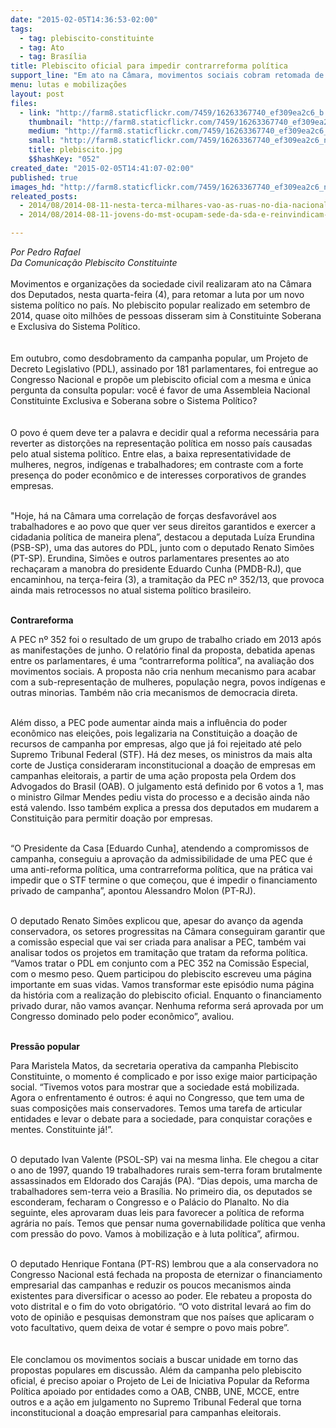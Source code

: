 ```yaml
---
date: "2015-02-05T14:36:53-02:00"
tags:
  - tag: plebiscito-constituinte
  - tag: Ato
  - tag: Brasília
title: Plebiscito oficial para impedir contrarreforma política
support_line: "Em ato na Câmara, movimentos sociais cobram retomada de projeto para convocar uma Assembleia Constituinte sobre o sistema político. "
menu: lutas e mobilizações
layout: post
files:
  - link: "http://farm8.staticflickr.com/7459/16263367740_ef309ea2c6_b.jpg"
    thumbnail: "http://farm8.staticflickr.com/7459/16263367740_ef309ea2c6_t.jpg"
    medium: "http://farm8.staticflickr.com/7459/16263367740_ef309ea2c6_z.jpg"
    small: "http://farm8.staticflickr.com/7459/16263367740_ef309ea2c6_n.jpg"
    title: plebiscito.jpg
    $$hashKey: "052"
created_date: "2015-02-05T14:41:07-02:00"
published: true
images_hd: "http://farm8.staticflickr.com/7459/16263367740_ef309ea2c6_n.jpg"
releated_posts:
  - 2014/08/2014-08-11-nesta-terca-milhares-vao-as-ruas-no-dia-nacional-de-luta-pelo-plebiscito-constituinte.md
  - 2014/08/2014-08-11-jovens-do-mst-ocupam-sede-da-sda-e-reinvindicam-politicas-publicas-no-ce.md

---
```

<p><em>Por Pedro Rafael<br />
Da Comunica&ccedil;&atilde;o Plebiscito Constituinte</em><br />
<br />
Movimentos e organiza&ccedil;&otilde;es da sociedade civil realizaram ato na C&acirc;mara dos Deputados, nesta quarta-feira (4), para retomar a luta por um novo sistema pol&iacute;tico no pa&iacute;s. No plebiscito popular realizado em setembro de 2014, quase oito milh&otilde;es de pessoas disseram sim &agrave; Constituinte Soberana e Exclusiva do Sistema Pol&iacute;tico.<br />
<br />
<br />
Em outubro, como desdobramento da campanha popular, um Projeto de Decreto Legislativo (PDL), assinado por 181 parlamentares, foi entregue ao Congresso Nacional e prop&otilde;e um plebiscito oficial com a mesma e &uacute;nica pergunta da consulta popular: voc&ecirc; &eacute; favor de uma Assembleia Nacional Constituinte Exclusiva e Soberana sobre o Sistema Pol&iacute;tico?<br />
<br />
<br />
O povo &eacute; quem deve ter a palavra e decidir qual a reforma necess&aacute;ria para reverter as distor&ccedil;&otilde;es na representa&ccedil;&atilde;o pol&iacute;tica em nosso pa&iacute;s causadas pelo atual sistema pol&iacute;tico. Entre elas, a baixa representatividade de mulheres, negros, ind&iacute;genas e trabalhadores; em contraste com a forte presen&ccedil;a do poder econ&ocirc;mico e de interesses corporativos de grandes empresas.<br />
&nbsp;</p>

<p>&quot;Hoje, h&aacute; na C&acirc;mara uma correla&ccedil;&atilde;o de for&ccedil;as desfavor&aacute;vel aos trabalhadores e ao povo que quer ver seus direitos garantidos e exercer a cidadania pol&iacute;tica de maneira plena&rdquo;, destacou a deputada Lu&iacute;za Erundina (PSB-SP), uma das autores do PDL, junto com o deputado Renato Sim&otilde;es (PT-SP). Erundina, Sim&otilde;es e outros parlamentares presentes ao ato recha&ccedil;aram a manobra do presidente Eduardo Cunha (PMDB-RJ), que encaminhou, na ter&ccedil;a-feira (3), a tramita&ccedil;&atilde;o da PEC n&ordm; 352/13, que provoca ainda mais retrocessos no atual sistema pol&iacute;tico brasileiro.</p>

<p><br />
<strong>Contrareforma</strong></p>

<p>A PEC n&ordm; 352 foi o resultado de um grupo de trabalho criado em 2013 ap&oacute;s as manifesta&ccedil;&otilde;es de junho. O relat&oacute;rio final da proposta, debatida apenas entre os parlamentares, &eacute; uma &ldquo;contrarreforma pol&iacute;tica&rdquo;, na avalia&ccedil;&atilde;o dos movimentos sociais. A proposta n&atilde;o cria nenhum mecanismo para acabar com a sub-representa&ccedil;&atilde;o de mulheres, popula&ccedil;&atilde;o negra, povos ind&iacute;genas e outras minorias. Tamb&eacute;m n&atilde;o cria mecanismos de democracia direta.</p>

<p><br />
Al&eacute;m disso, a PEC pode aumentar ainda mais a influ&ecirc;ncia do poder econ&ocirc;mico nas elei&ccedil;&otilde;es, pois legalizaria na Constitui&ccedil;&atilde;o a doa&ccedil;&atilde;o de recursos de campanha por empresas, algo que j&aacute; foi rejeitado at&eacute; pelo Supremo Tribunal Federal (STF). H&aacute; dez meses, os ministros da mais alta corte de Justi&ccedil;a consideraram inconstitucional a doa&ccedil;&atilde;o de empresas em campanhas eleitorais, a partir de uma a&ccedil;&atilde;o proposta pela Ordem dos Advogados do Brasil (OAB). O julgamento est&aacute; definido por 6 votos a 1, mas o ministro Gilmar Mendes pediu vista do processo e a decis&atilde;o ainda n&atilde;o est&aacute; valendo. Isso tamb&eacute;m explica a pressa dos deputados em mudarem a Constitui&ccedil;&atilde;o para permitir doa&ccedil;&atilde;o por empresas.</p>

<p><br />
&ldquo;O Presidente da Casa [Eduardo Cunha], atendendo a compromissos de campanha, conseguiu a aprova&ccedil;&atilde;o da admissibilidade de uma PEC que &eacute; uma anti-reforma pol&iacute;tica, uma contrarreforma pol&iacute;tica, que na pr&aacute;tica vai impedir que o STF termine o que come&ccedil;ou, que &eacute; impedir o financiamento privado de campanha&rdquo;, apontou Alessandro Molon (PT-RJ).</p>

<p>&nbsp;<br />
O deputado Renato Sim&otilde;es explicou que, apesar do avan&ccedil;o da agenda conservadora, os setores progressitas na C&acirc;mara conseguiram garantir que a comiss&atilde;o especial que vai ser criada para analisar a PEC, tamb&eacute;m vai analisar todos os projetos em tramita&ccedil;&atilde;o que tratam da reforma pol&iacute;tica. &ldquo;Vamos tratar o PDL em conjunto com a PEC 352 na Comiss&atilde;o Especial, com o mesmo peso. Quem participou do plebiscito escreveu uma p&aacute;gina importante em suas vidas. Vamos transformar este epis&oacute;dio numa p&aacute;gina da hist&oacute;ria com a realiza&ccedil;&atilde;o do plebiscito oficial. Enquanto o financiamento privado durar, n&atilde;o vamos avan&ccedil;ar. Nenhuma reforma ser&aacute; aprovada por um Congresso dominado pelo poder econ&ocirc;mico&rdquo;, avaliou.</p>

<p><br />
<strong>Press&atilde;o popular</strong></p>

<p>Para Maristela Matos, da secretaria operativa da campanha Plebiscito Constituinte, o momento &eacute; complicado e por isso exige maior participa&ccedil;&atilde;o social. &ldquo;Tivemos votos para mostrar que a sociedade est&aacute; mobilizada. Agora o enfrentamento &eacute; outros: &eacute; aqui no Congresso, que tem uma de suas composi&ccedil;&otilde;es mais conservadores. Temos uma tarefa de articular entidades e levar o debate para a sociedade, para conquistar cora&ccedil;&otilde;es e mentes. Constituinte j&aacute;!&rdquo;.</p>

<p><br />
O deputado Ivan Valente (PSOL-SP) vai na mesma linha. Ele chegou a citar o ano de 1997, quando 19 trabalhadores rurais sem-terra foram brutalmente assassinados em Eldorado dos Caraj&aacute;s (PA). &ldquo;Dias depois, uma marcha de trabalhadores sem-terra veio a Bras&iacute;lia. No primeiro dia, os deputados se esconderam, fecharam o Congresso e o Pal&aacute;cio do Planalto. No dia seguinte, eles aprovaram duas leis para favorecer a pol&iacute;tica de reforma agr&aacute;ria no pa&iacute;s. Temos que pensar numa governabilidade pol&iacute;tica que venha com press&atilde;o do povo. Vamos &agrave; mobiliza&ccedil;&atilde;o e &agrave; luta pol&iacute;tica&rdquo;, afirmou.</p>

<p><br />
O deputado Henrique Fontana (PT-RS) lembrou que a ala conservadora no Congresso Nacional est&aacute; fechada na proposta de eternizar o financiamento empresarial das campanhas e reduzir os poucos mecanismos ainda existentes para diversificar o acesso ao poder. Ele rebateu a proposta do voto distrital e o fim do voto obrigat&oacute;rio. &ldquo;O voto distrital levar&aacute; ao fim do voto de opini&atilde;o e pesquisas demonstram que nos pa&iacute;ses que aplicaram o voto facultativo, quem deixa de votar &eacute; sempre o povo mais pobre&rdquo;.<br />
<br />
<br />
Ele conclamou os movimentos sociais a buscar unidade em torno das propostas populares em discuss&atilde;o. Al&eacute;m da campanha pelo plebiscito oficial, &eacute; preciso apoiar o Projeto de Lei de Iniciativa Popular da Reforma Pol&iacute;tica apoiado por entidades como a OAB, CNBB, UNE, MCCE, entre outros e a a&ccedil;&atilde;o em julgamento no Supremo Tribunal Federal que torna inconstitucional a doa&ccedil;&atilde;o empresarial para campanhas eleitorais.</p>
